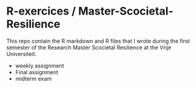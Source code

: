 # R-exercices / Master-Scocietal-Resilience

This repo contain the R markdown and R files that I wrote during the first semester of the Research Master Scocietal Resilience at the Vrije Universiteit. 

- weekly assignment 
- Final assignment 
- midterm exam
